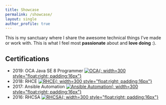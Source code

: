 ```yaml
---
title: Showcase
permalink: /showcase/
layout: single
author_profile: true
---
```

This is my sanctuary where I share the awesome technical things I’ve made or work with. This is what I feel most **passionate** about and **love doing** :).

## Certifications
- 2019: OCA Java SE 8 Programmer
[![OCA](https://eimerttech.files.wordpress.com/2019/02/oracle-oca-java-se-8-programmer.png){: width=300 style="float:right; padding:16px"}](https://eimerttech.files.wordpress.com/2019/02/oracle-oca-java-se-8-programmer.png)
- 2018: RHCE
[![RHCE](https://eimerttech.files.wordpress.com/2018/04/fvf3lyfieoi5qmfjqvvoigyaduaequ3cupsqx2ksdxt6rw46lq3xczjwrjnv7iltxve4i6vb7otcg4u5nqytcna62ruwocm34wwbuyq.png){: width=300 style="float:right; padding:16px"}](https://eimerttech.files.wordpress.com/2018/04/fvf3lyfieoi5qmfjqvvoigyaduaequ3cupsqx2ksdxt6rw46lq3xczjwrjnv7iltxve4i6vb7otcg4u5nqytcna62ruwocm34wwbuyq.png)
- 2017: Ansible Automation
[![Ansible Automation](https://eimerttech.files.wordpress.com/2018/04/fvf3lyfieoi5qmfjqvvoigyaduaequ3cupsqx2ksdxt6rw46lq34ufha6egv4mx6oeqwwneduiwxwpuwtpnozcaxtqd32bj2plfphs3stvwdcmjud3kgszyjtps2ygtcokowymjrgqpni2lhbgn6lla2mi.png){: width=300 style="float:right; padding:16px"}](https://eimerttech.files.wordpress.com/2018/04/fvf3lyfieoi5qmfjqvvoigyaduaequ3cupsqx2ksdxt6rw46lq34ufha6egv4mx6oeqwwneduiwxwpuwtpnozcaxtqd32bj2plfphs3stvwdcmjud3kgszyjtps2ygtcokowymjrgqpni2lhbgn6lla2mi.png)
- 2016: RHCSA
[![RHCSA](https://eimerttech.files.wordpress.com/2018/04/fvf3lyfieoi5qmfjqvvoigyaduaequ3cupsqx2ksdxt6rw46lq3t7ulz55kzz56sko7eq3ettlyzq4u5nqytcna62ruwocm34wwbuyq.png){: width=300 style="float:right; padding:16px"}](https://eimerttech.files.wordpress.com/2018/04/fvf3lyfieoi5qmfjqvvoigyaduaequ3cupsqx2ksdxt6rw46lq3t7ulz55kzz56sko7eq3ettlyzq4u5nqytcna62ruwocm34wwbuyq.png)